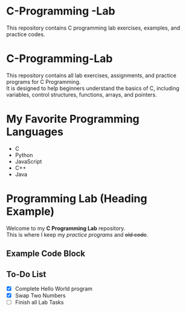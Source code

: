 # C-Programming -Lab
This repository contains C programming lab exercises, examples, and practice codes.

# C-Programming-Lab
This repository contains all lab exercises, assignments, and practice programs for C Programming.  
It is designed to help beginners understand the basics of C, including variables, control structures, functions, arrays, and pointers.

# My Favorite Programming Languages
- C
- Python
- JavaScript
- C++
- Java

# Programming Lab (Heading Example)
Welcome to my **C Programming Lab** repository.  
This is where I keep my *practice programs* and ~~old code~~.  

## Example Code Block

## To-Do List
- [x] Complete Hello World program
- [x] Swap Two Numbers
- [ ] Finish all Lab Tasks
